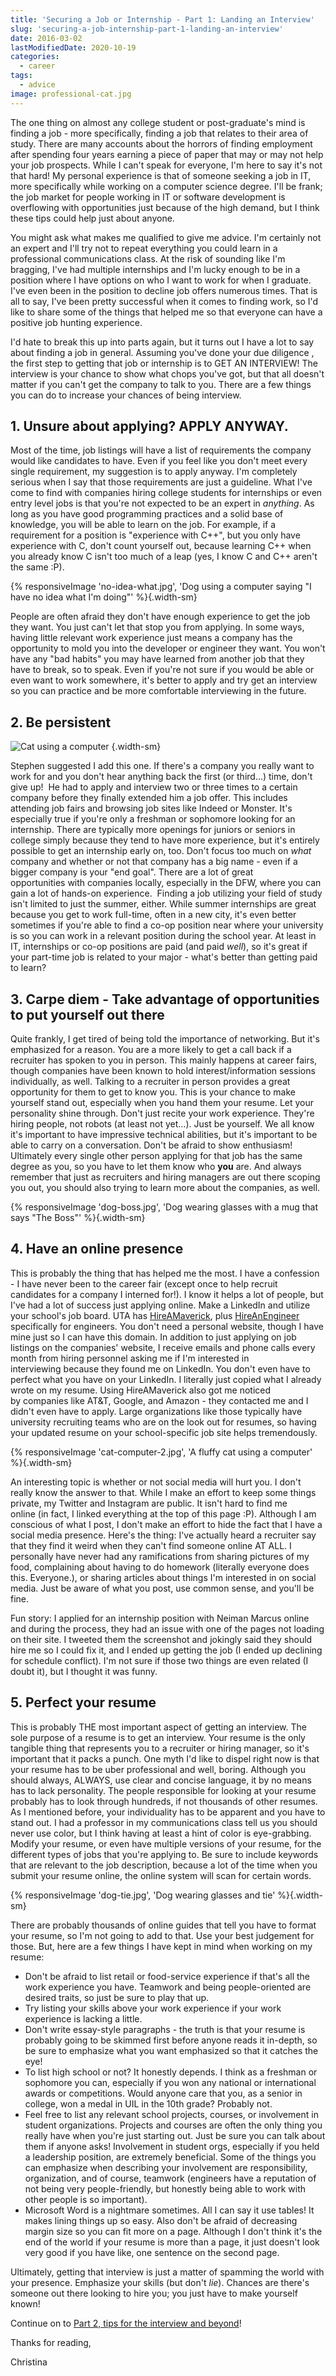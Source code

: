 ```yaml
---
title: 'Securing a Job or Internship - Part 1: Landing an Interview'
slug: 'securing-a-job-internship-part-1-landing-an-interview'
date: 2016-03-02
lastModifiedDate: 2020-10-19
categories:
  - career
tags:
  - advice
image: professional-cat.jpg
---
```

The one thing on almost any college student or post-graduate's mind is finding a job - more specifically, finding a job that relates to their area of study. There are many accounts about the horrors of finding employment after spending four years earning a piece of paper that may or may not help your job prospects.<!-- excerpt --> While I can't speak for everyone, I'm here to say it's not that hard! My personal experience is that of someone seeking a job in IT, more specifically while working on a computer science degree. I'll be frank; the job market for people working in IT or software development is overflowing with opportunities just because of the high demand, but I think these tips could help just about anyone.

You might ask what makes me qualified to give me advice. I'm certainly not an expert and I'll try not to repeat everything you could learn in a professional communications class. At the risk of sounding like I'm bragging, I've had multiple internships and I'm lucky enough to be in a position where I have options on who I want to work for when I graduate. I've even been in the position to decline job offers numerous times. That is all to say, I've been pretty successful when it comes to finding work, so I'd like to share some of the things that helped me so that everyone can have a positive job hunting experience.

I'd hate to break this up into parts again, but it turns out I have a lot to say about finding a job in general. Assuming you've done your due diligence , the first step to getting that job or internship is to GET AN INTERVIEW! The interview is your chance to show what chops you've got, but that all doesn't matter if you can't get the company to talk to you. There are a few things you can do to increase your chances of being interview.

## 1\. Unsure about applying? APPLY ANYWAY.

Most of the time, job listings will have a list of requirements the company would like candidates to have. Even if you feel like you don't meet every single requirement, my suggestion is to apply anyway. I'm completely serious when I say that those requirements are just a guideline. What I've come to find with companies hiring college students for internships or even entry level jobs is that you're not expected to be an expert in _anything_. As long as you have good programming practices and a solid base of knowledge, you will be able to learn on the job. For example, if a requirement for a position is "experience with C++", but you only have experience with C, don't count yourself out, because learning C++ when you already know C isn't too much of a leap (yes, I know C and C++ aren't the same :P).

{% responsiveImage 'no-idea-what.jpg', 'Dog using a computer saying &quot;I have no idea what I\'m doing&quot;' %}{.width-sm}

People are often afraid they don't have enough experience to get the job they want. You just can't let that stop you from applying. In some ways, having little relevant work experience just means a company has the opportunity to mold you into the developer or engineer they want. You won't have any "bad habits" you may have learned from another job that they have to break, so to speak. Even if you're not sure if you would be able or even want to work somewhere, it's better to apply and try get an interview so you can practice and be more comfortable interviewing in the future.

## 2\. Be persistent

![Cat using a computer](https://media.giphy.com/media/3o6vY7kb1ySy3G2i08/giphy.gif) {.width-sm}

Stephen suggested I add this one. If there's a company you really want to work for and you don't hear anything back the first (or third...) time, don't give up!  He had to apply and interview two or three times to a certain company before they finally extended him a job offer. This includes attending job fairs and browsing job sites like Indeed or Monster. It's especially true if you're only a freshman or sophomore looking for an internship. There are typically more openings for juniors or seniors in college simply because they tend to have more experience, but it's entirely possible to get an internship early on, too. Don't focus too much on _what_ company and whether or not that company has a big name - even if a bigger company is your "end goal". There are a lot of great opportunities with companies locally, especially in the DFW, where you can gain a lot of hands-on experience.  Finding a job utilizing your field of study isn't limited to just the summer, either. While summer internships are great because you get to work full-time, often in a new city, it's even better sometimes if you're able to find a co-op position near where your university is so you can work in a relevant position during the school year. At least in IT, internships or co-op positions are paid (and paid _well_), so it's great if your part-time job is related to your major - what's better than getting paid to learn?

## 3\. Carpe diem - Take advantage of opportunities to put yourself out there

Quite frankly, I get tired of being told the importance of networking. But it's emphasized for a reason. You are a more likely to get a call back if a recruiter has spoken to you in person. This mainly happens at career fairs, though companies have been known to hold interest/information sessions individually, as well. Talking to a recruiter in person provides a great opportunity for them to get to know you. This is your chance to make yourself stand out, especially when you hand them your resume. Let your personality shine through. Don't just recite your work experience. They're hiring people, not robots (at least not yet...). Just be yourself. We all know it's important to have impressive technical abilities, but it's important to be able to carry on a conversation. Don't be afraid to show enthusiasm! Ultimately every single other person applying for that job has the same degree as you, so you have to let them know who **you** are. And always remember that just as recruiters and hiring managers are out there scoping you out, you should also trying to learn more about the companies, as well.

{% responsiveImage 'dog-boss.jpg', 'Dog wearing glasses with a mug that says &quot;The Boss&quot;' %}{.width-sm}

## 4. Have an online presence

This is probably the thing that has helped me the most. I have a confession - I have never been to the career fair (except once to help recruit candidates for a company I interned for!). I know it helps a lot of people, but I've had a lot of success just applying online. Make a LinkedIn and utilize your school's job board. UTA has [HireAMaverick](http://www.uta.edu/careers/students/index.php), plus [HireAnEngineer](https://www.myinterfase.com/utaeng/Account/LogOn?ReturnUrl=%2futaeng%2fstudent) specifically for engineers. You don't need a personal website, though I have mine just so I can have this domain. In addition to just applying on job listings on the companies' website, I receive emails and phone calls every month from hiring personnel asking me if I'm interested in interviewing because they found me on LinkedIn. You don't even have to perfect what you have on your LinkedIn. I literally just copied what I already wrote on my resume. Using HireAMaverick also got me noticed by companies like AT&T, Google, and Amazon - they contacted me and I didn't even have to apply. Large organizations like those typically have university recruiting teams who are on the look out for resumes, so having your updated resume on your school-specific job site helps tremendously.

{% responsiveImage 'cat-computer-2.jpg', 'A fluffy cat using a computer' %}{.width-sm}

An interesting topic is whether or not social media will hurt you. I don't really know the answer to that. While I make an effort to keep some things private, my Twitter and Instagram are public. It isn't hard to find me online (in fact, I linked everything at the top of this page :P). Although I am conscious of what I post, I don't make an effort to hide the fact that I have a social media presence. Here's the thing: I've actually heard a recruiter say that they find it weird when they can't find someone online AT ALL. I personally have never had any ramifications from sharing pictures of my food, complaining about having to do homework (literally everyone does this. Everyone.), or sharing articles about things I'm interested in on social media. Just be aware of what you post, use common sense, and you'll be fine.

Fun story: I applied for an internship position with Neiman Marcus online and during the process, they had an issue with one of the pages not loading on their site. I tweeted them the screenshot and jokingly said they should hire me so I could fix it, and I ended up getting the job (I ended up declining for schedule conflict). I'm not sure if those two things are even related (I doubt it), but I thought it was funny.

## 5\. Perfect your resume

This is probably THE most important aspect of getting an interview. The sole purpose of a resume is to get an interview. Your resume is the only tangible thing that represents you to a recruiter or hiring manager, so it's important that it packs a punch. One myth I'd like to dispel right now is that your resume has to be uber professional and well, boring. Although you should always, ALWAYS, use clear and concise language, it by no means has to lack personality. The people responsible for looking at your resume probably has to look through hundreds, if not thousands of other resumes. As I mentioned before, your individuality has to be apparent and you have to stand out. I had a professor in my communications class tell us you should never use color, but I think having at least a hint of color is eye-grabbing. Modify your resume, or even have multiple versions of your resume, for the different types of jobs that you're applying to. Be sure to include keywords that are relevant to the job description, because a lot of the time when you submit your resume online, the online system will scan for certain words.

{% responsiveImage 'dog-tie.jpg', 'Dog wearing glasses and tie' %}{.width-sm}

There are probably thousands of online guides that tell you have to format your resume, so I'm not going to add to that. Use your best judgement for those. But, here are a few things I have kept in mind when working on my resume:

* Don't be afraid to list retail or food-service experience if that's all the work experience you have. Teamwork and being people-oriented are desired traits, so just be sure to play that up.
* Try listing your skills above your work experience if your work experience is lacking a little.
* Don't write essay-style paragraphs - the truth is that your resume is probably going to be skimmed first before anyone reads it in-depth, so be sure to emphasize what you want emphasized so that it catches the eye!
* To list high school or not? It honestly depends. I think as a freshman or sophomore you can, especially if you won any national or international awards or competitions. Would anyone care that you, as a senior in college, won a medal in UIL in the 10th grade? Probably not.
* Feel free to list any relevant school projects, courses, or involvement in student organizations. Projects and courses are often the only thing you really have when you're just starting out. Just be sure you can talk about them if anyone asks! Involvement in student orgs, especially if you held a leadership position, are extremely beneficial. Some of the things you can emphasize when describing your involvement are responsibility, organization, and of course, teamwork (engineers have a reputation of not being very people-friendly, but honestly being able to work with other people is so important).
* Microsoft Word is a nightmare sometimes. All I can say it use tables! It makes lining things up so easy. Also don't be afraid of decreasing margin size so you can fit more on a page. Although I don't think it's the end of the world if your resume is more than a page, it just doesn't look very good if you have like, one sentence on the second page.

Ultimately, getting that interview is just a matter of spamming the world with your presence. Emphasize your skills (but don't _lie_). Chances are there's someone out there looking to hire you; you just have to make yourself known!

Continue on to [Part 2, tips for the interview and beyond](/blog/securing-a-job-internship-part-2-interview-success)!

Thanks for reading,

Christina
